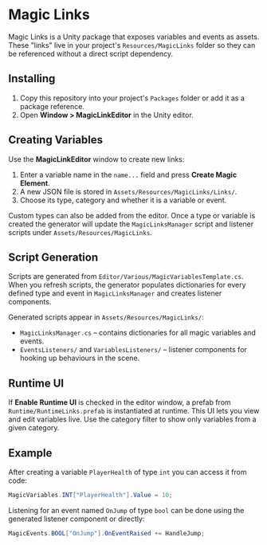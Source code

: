 # Magic Links

Magic Links is a Unity package that exposes variables and events as assets. These "links" live in your project's `Resources/MagicLinks` folder so they can be referenced without a direct script dependency.

## Installing

1. Copy this repository into your project's `Packages` folder or add it as a package reference.
2. Open **Window > MagicLinkEditor** in the Unity editor.

## Creating Variables

Use the **MagicLinkEditor** window to create new links:

1. Enter a variable name in the `name...` field and press **Create Magic Element**.
2. A new JSON file is stored in `Assets/Resources/MagicLinks/Links/`.
3. Choose its type, category and whether it is a variable or event.

Custom types can also be added from the editor. Once a type or variable is created the generator will update the `MagicLinksManager` script and listener scripts under `Assets/Resources/MagicLinks`.

## Script Generation

Scripts are generated from `Editor/Various/MagicVariablesTemplate.cs`.
When you refresh scripts, the generator populates dictionaries for every defined type and event in `MagicLinksManager` and creates listener components.

Generated scripts appear in `Assets/Resources/MagicLinks/`:

- `MagicLinksManager.cs` – contains dictionaries for all magic variables and events.
- `EventsListeners/` and `VariablesListeners/` – listener components for hooking up behaviours in the scene.

## Runtime UI

If **Enable Runtime UI** is checked in the editor window, a prefab from `Runtime/RuntimeLinks.prefab` is instantiated at runtime. This UI lets you view and edit variables live. Use the category filter to show only variables from a given category.

## Example

After creating a variable `PlayerHealth` of type `int` you can access it from code:

```csharp
MagicVariables.INT["PlayerHealth"].Value = 10;
```

Listening for an event named `OnJump` of type `bool` can be done using the generated listener component or directly:

```csharp
MagicEvents.BOOL["OnJump"].OnEventRaised += HandleJump;
```
